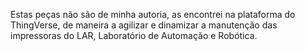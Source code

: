Estas peças não são de minha autoria, as encontrei na plataforma do ThingVerse, de maneira a agilizar e dinamizar a manutenção das impressoras do LAR, Laboratório de Automação e Robótica.
